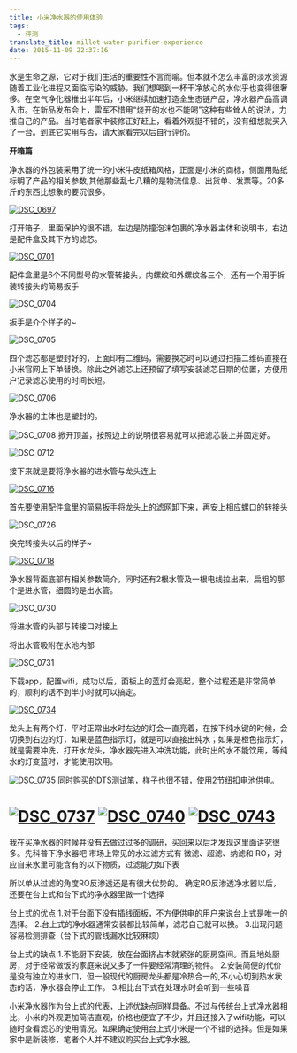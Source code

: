 ```yaml
---
title: 小米净水器的使用体验
tags:
  - 评测
translate_title: millet-water-purifier-experience
date: 2015-11-09 22:37:16
---
```


水是生命之源，它对于我们生活的重要性不言而喻。但本就不怎么丰富的淡水资源随着工业化进程又面临污染的威胁，我们想喝到一杯干净放心的水似乎也变得很奢侈。在空气净化器推出半年后，小米继续加速打造全生态链产品，净水器产品高调入市。在新品发布会上，雷军不惜用“烧开的水也不能喝”这种有些耸人的说法，力推自己的产品。当时笔者家中装修正好赶上，看着外观挺不错的，没有细想就买入了一台。到底它实用与否，请大家看完以后自行评价。

**开箱篇**

净水器的外包装采用了统一的小米牛皮纸箱风格，正面是小米的商标，侧面用贴纸标明了产品的相关参数,其他那些乱七八糟的是物流信息、出货单、发票等。20多斤的东西比想象的要沉很多。

[![DSC_0697](http://www.joylab.cn/wp-content/uploads/2015/11/DSC_0697.jpg)](http://www.joylab.cn/wp-content/uploads/2015/11/DSC_0697.jpg)

打开箱子，里面保护的很不错，左边是防撞泡沫包裹的净水器主体和说明书，右边是配件盒及其下方的滤芯。

[![DSC_0701](http://www.joylab.cn/wp-content/uploads/2015/11/DSC_0701.jpg)](http://www.joylab.cn/wp-content/uploads/2015/11/DSC_0701.jpg)

配件盒里是6个不同型号的水管转接头，内螺纹和外螺纹各三个，还有一个用于拆装转接头的简易扳手

![DSC_0704](http://www.joylab.cn/wp-content/uploads/2015/11/DSC_0704.jpg)

扳手是介个样子的~

![DSC_0705](http://www.joylab.cn/wp-content/uploads/2015/11/DSC_0705.jpg)

四个滤芯都是塑封好的，上面印有二维码，需要换芯时可以通过扫描二维码直接在小米官网上下单替换。除此之外滤芯上还预留了填写安装滤芯日期的位置，方便用户记录滤芯使用的时间长短。

![DSC_0706](http://www.joylab.cn/wp-content/uploads/2015/11/DSC_0706.jpg)

净水器的主体也是塑封的。

![DSC_0708](http://www.joylab.cn/wp-content/uploads/2015/11/DSC_0708.jpg)
掀开顶盖，按照边上的说明很容易就可以把滤芯装上并固定好。

![DSC_0712](http://www.joylab.cn/wp-content/uploads/2015/11/DSC_0712.jpg)

接下来就是要将净水器的进水管与龙头连上

[![DSC_0716](http://www.joylab.cn/wp-content/uploads/2015/11/DSC_0716.jpg)](http://www.joylab.cn/wp-content/uploads/2015/11/DSC_0716.jpg)

首先要使用配件盒里的简易扳手将龙头上的滤网卸下来，再安上相应螺口的转接头

![DSC_0726](http://www.joylab.cn/wp-content/uploads/2015/11/DSC_0726.jpg)

换完转接头以后的样子~

[![DSC_0718](http://www.joylab.cn/wp-content/uploads/2015/11/DSC_0718.jpg)](http://www.joylab.cn/wp-content/uploads/2015/11/DSC_0718.jpg)

净水器背面底部有相关参数简介，同时还有2根水管及一根电线拉出来，扁粗的那个是进水管，细圆的是出水管。

![DSC_0730](http://www.joylab.cn/wp-content/uploads/2015/11/DSC_0730.jpg)

将进水管的头部与转接口对接上

将出水管吸附在水池内部

![DSC_0731](http://www.joylab.cn/wp-content/uploads/2015/11/DSC_0731.jpg)

下载app，配置wifi，成功以后，面板上的蓝灯会亮起，整个过程还是非常简单的，顺利的话不到半小时就可以搞定。

[![DSC_0734](http://www.joylab.cn/wp-content/uploads/2015/11/DSC_0734.jpg)](http://www.joylab.cn/wp-content/uploads/2015/11/DSC_0734.jpg)

龙头上有两个灯，平时正常出水时左边的灯会一直亮着，在按下纯水键的时候，会切换到右边的灯，如果是蓝色指示灯，就是可以直接出纯水；如果是橙色指示灯，就是需要冲洗，打开水龙头，净水器先进入冲洗功能，此时出的水不能饮用，等纯水的灯变蓝时，才能使用饮用。

![DSC_0735](http://www.joylab.cn/wp-content/uploads/2015/11/DSC_0735.jpg)
同时购买的DTS测试笔，样子也很不错，使用2节纽扣电池供电。

[![DSC_0737](http://www.joylab.cn/wp-content/uploads/2015/11/DSC_0737.jpg)](http://www.joylab.cn/wp-content/uploads/2015/11/DSC_0737.jpg) [![DSC_0740](http://www.joylab.cn/wp-content/uploads/2015/11/DSC_0740.jpg)](http://www.joylab.cn/wp-content/uploads/2015/11/DSC_0740.jpg) [![DSC_0743](http://www.joylab.cn/wp-content/uploads/2015/11/DSC_0743.jpg)](http://www.joylab.cn/wp-content/uploads/2015/11/DSC_0743.jpg)
==================================================================
我在买净水器的时候并没有去做过过多的调研，买回来以后才发现这里面讲究很多。先科普下净水器吧
市场上常见的水过滤方式有 微滤、超滤、纳滤和 RO，对应自来水里可能含有的以下物质，过滤能力如下表

所以单从过滤的角度RO反渗透还是有很大优势的。
确定RO反渗透净水器以后，还要在台上式和台下式的净水器里做一个选择

台上式的优点
1.对于台面下没有插线面板，不方便供电的用户来说台上式是唯一的选择。
2.台上式的净水器通常安装都比较简单，滤芯自己就可以换。
3.出现问题容易检测排查（台下式的管线漏水比较麻烦）

台上式的缺点
1.不能厨下安装，放在台面挤占本就紧张的厨房空间。而且地处厨房，对于经常做饭的家庭来说又多了一件要经常清理的物件。
2.安装简便的代价是没有独立的进水口，但一般现代的厨房龙头都是冷热合一的,不小心切到热水状态的话，净水器会停止工作。
3.相比台下式在处理水时会听到一些噪音

小米净水器作为台上式的代表，上述优缺点同样具备。不过与传统台上式净水器相比，小米的外观更加简洁直观，价格也便宜了不少，并且还接入了wifi功能，可以随时查看滤芯的使用情况。如果确定使用台上式小米是一个不错的选择。但是如果家中是新装修，笔者个人并不建议购买台上式净水器。